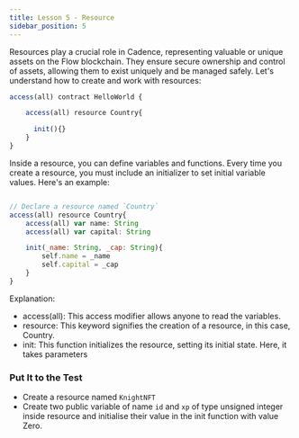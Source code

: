 ```yaml
---
title: Lesson 5 - Resource
sidebar_position: 5
---
```


Resources play a crucial role in Cadence, representing valuable or unique assets on the Flow blockchain. They ensure secure ownership and control of assets, allowing them to exist uniquely and be managed safely. Let's understand how to create and work with resources:

```jsx
access(all) contract HelloWorld {

	access(all) resource Country{

	  init(){}
	}
}
```

Inside a resource, you can define variables and functions. Every time you create a resource, you must include an initializer to set initial variable values. Here's an example:

```jsx

// Declare a resource named `Country`
access(all) resource Country{
	access(all) var name: String
	access(all) var capital: String

	init(_name: String, _cap: String){
		self.name = _name
		self.capital = _cap
	}
}
```

Explanation:

- access(all): This access modifier allows anyone to read the variables.
- resource: This keyword signifies the creation of a resource, in this case, Country.
- init: This function initializes the resource, setting its initial state. Here, it takes parameters

### Put It to the Test

- Create a resource named `KnightNFT`
- Create two public variable of name `id` and `xp` of type unsigned integer inside resource and initialise their value in the init function with value Zero.
